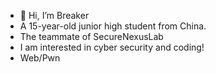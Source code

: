 - 👋 Hi, I’m Breaker
- A 15-year-old junior high student from China.
- The teammate of SecureNexusLab
- I am interested in cyber security and coding!
- Web/Pwn
<!---
Breaker09/Breaker09 is a ✨ special ✨ repository because its `README.md` (this file) appears on your GitHub profile.
You can click the Preview link to take a look at your changes.
--->
